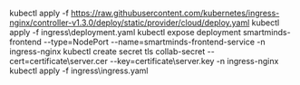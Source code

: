 kubectl apply -f https://raw.githubusercontent.com/kubernetes/ingress-nginx/controller-v1.3.0/deploy/static/provider/cloud/deploy.yaml
kubectl apply -f ingress\deployment.yaml
kubectl expose deployment smartminds-frontend --type=NodePort --name=smartminds-frontend-service -n ingress-nginx
kubectl create secret tls collab-secret --cert=certificate\server.cer --key=certificate\server.key -n ingress-nginx
kubectl apply -f ingress\ingress.yaml

